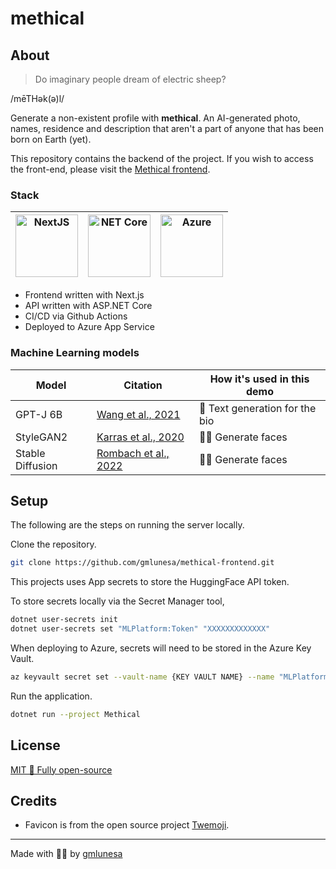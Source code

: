 ﻿# methical

## About

> Do imaginary people dream of electric sheep?

/mēTHək(ə)l/

Generate a non-existent profile with **methical**. An AI-generated photo, names, residence and description that aren't a part of anyone that has been born on Earth (yet).

This repository contains the backend of the project. If you wish to access the front-end, please visit the [Methical frontend](https://methical.vercel.app/).

### Stack

| <img src="https://upload.wikimedia.org/wikipedia/commons/8/8e/Nextjs-logo.svg" width="100" height="100" alt="NextJS"> | <img src="https://upload.wikimedia.org/wikipedia/commons/e/ee/.NET_Core_Logo.svg" width="100" height="100" alt="NET Core"> | <img src="https://raw.githubusercontent.com/yurijserrano/Github-Profile-Readme-Logos/f994c418a134b58c4aec11152f6a4a33fa89da26/cloud/azure.svg" width="100" alt="Azure"> |
| --------------------------------------------------------------------------------------------------------------------- | -------------------------------------------------------------------------------------------------------------------------- | ----------------------------------------------------------------------------------------------------------------------------------------------------------------------- |

- Frontend written with Next.js
- API written with ASP.NET Core
- CI/CD via Github Actions
- Deployed to Azure App Service

### Machine Learning models

| Model            | Citation                                                                        | How it's used in this demo     |
| ---------------- | ------------------------------------------------------------------------------- | ------------------------------ |
| GPT-J 6B         | [Wang et al., 2021](https://github.com/kingoflolz/mesh-transformer-jax)         | 💬 Text generation for the bio |
| StyleGAN2        | [Karras et al., 2020](https://arxiv.org/abs/1912.04958)                         | 💆‍♀️ Generate faces              |
| Stable Diffusion | [Rombach et al., 2022](https://ommer-lab.com/research/latent-diffusion-models/) | 💆‍♀️ Generate faces              |

## Setup

The following are the steps on running the server locally.

Clone the repository.

```sh
git clone https://github.com/gmlunesa/methical-frontend.git
```

This projects uses App secrets to store the HuggingFace API token.

To store secrets locally via the Secret Manager tool,

```sh
dotnet user-secrets init
dotnet user-secrets set "MLPlatform:Token" "XXXXXXXXXXXXX"
```

When deploying to Azure, secrets will need to be stored in the Azure Key Vault.

```sh
az keyvault secret set --vault-name {KEY VAULT NAME} --name "MLPlatform--Token" --value "XXXXXXXXXXXXX"
```

Run the application.

```sh
dotnet run --project Methical
```

## License

[MIT 🌱 Fully open-source](https://github.com/gmlunesa/methical/blob/main/LICENSE)

## Credits

- Favicon is from the open source project [Twemoji](https://twemoji.twitter.com/).

---

Made with 💫✨ by [gmlunesa](https://gmlunesa.com)
